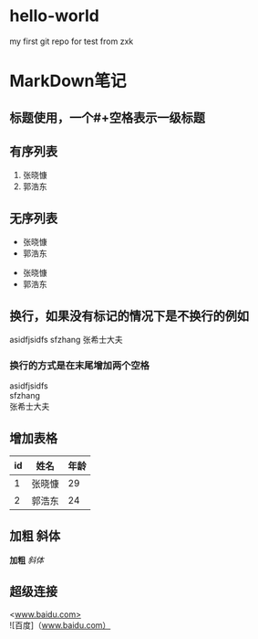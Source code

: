 # hello-world
my first git repo for test
from zxk
# MarkDown笔记
## 标题使用，一个#+空格表示一级标题
## 有序列表
1. 张晓慷
2. 郭浩东
## 无序列表
+ 张晓慷
+ 郭浩东
- 张晓慷
- 郭浩东
## 换行，如果没有标记的情况下是不换行的例如
asidfjsidfs
sfzhang
张希士大夫
### 换行的方式是在末尾增加两个空格
asidfjsidfs  
sfzhang  
张希士大夫  
## 增加表格
id|姓名|年龄
---|---|---
1|张晓慷|29
2|郭浩东|24
## 加粗 斜体
**加粗**
*斜体*
## 超级连接
<www.baidu.com>  
![百度]（www.baidu.com）
